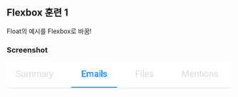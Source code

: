 ## Flexbox 훈련 1

Float의 예시를 Flexbox로 바꿈!

### Screenshot

<img src="../Float-1/assets/float1.PNG" alt="float1" />
